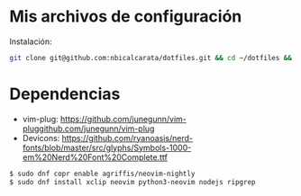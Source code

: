 Mis archivos de configuración
=============================

Instalación:
```sh
git clone git@github.com:nbicalcarata/dotfiles.git && cd ~/dotfiles && ./install
```
Dependencias
============

- vim-plug: https://github.com/junegunn/vim-pluggithub.com/junegunn/vim-plug
- Devicons: https://github.com/ryanoasis/nerd-fonts/blob/master/src/glyphs/Symbols-1000-em%20Nerd%20Font%20Complete.ttf

```sh
$ sudo dnf copr enable agriffis/neovim-nightly
$ sudo dnf install xclip neovim python3-neovim nodejs ripgrep
```
